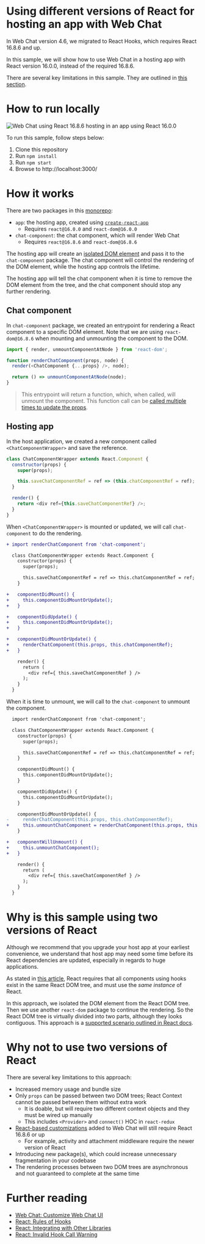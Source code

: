 # Using different versions of React for hosting an app with Web Chat

In Web Chat version 4.6, we migrated to React Hooks, which requires React 16.8.6 and up.

In this sample, we will show how to use Web Chat in a hosting app with React version 16.0.0, instead of the required 16.8.6.

There are several key limitations in this sample. They are outlined in [this section](#why-not-to-use-two-versions-of-react).

# How to run locally

![Web Chat using React 16.8.6 hosting in an app using React 16.0.0](docs/screenshot1.png)

To run this sample, follow steps below:

1. Clone this repository
1. Run `npm install`
1. Run `npm start`
1. Browse to http://localhost:3000/

# How it works

There are two packages in this [monorepo](https://en.wikipedia.org/wiki/Monorepo):

-  `app`: the hosting app, created using [`create-react-app`](https://github.com/facebook/create-react-app)
   -  Requires `react@16.0.0` and `react-dom@16.0.0`
-  `chat-component`: the chat component, which will render Web Chat
   -  Requires `react@16.8.6` and `react-dom@16.8.6`

The hosting app will create an [isolated DOM element](https://reactjs.org/docs/integrating-with-other-libraries.html) and pass it to the `chat-component` package. The chat component will control the rendering of the DOM element, while the hosting app controls the lifetime.

The hosting app will tell the chat component when it is time to remove the DOM element from the tree, and the chat component should stop any further rendering.

## Chat component

In `chat-component` package, we created an entrypoint for rendering a React component to a specific DOM element. Note that we are using `react-dom@16.8.6` when mounting and unmounting the component to the DOM.

<!-- prettier-ignore-start -->
```js
import { render, unmountComponentAtNode } from 'react-dom';

function renderChatComponent(props, node) {
  render(<ChatComponent {...props} />, node);

  return () => unmountComponentAtNode(node);
}
```
<!-- prettier-ignore-end -->

> This entrypoint will return a function, which, when called, will unmount the component. This function call can be [called multiple times to update the props](https://reactjs.org/docs/react-dom.html#render).

## Hosting app

In the host application, we created a new component called `<ChatComponentWrapper>` and save the reference.

<!-- prettier-ignore-start -->
```js
class ChatComponentWrapper extends React.Component {
  constructor(props) {
    super(props);

    this.saveChatComponentRef = ref => (this.chatComponentRef = ref);
  }

  render() {
    return <div ref={this.saveChatComponentRef} />;
  }
}
```
<!-- prettier-ignore-end -->

When `<ChatComponentWrapper>` is mounted or updated, we will call `chat-component` to do the rendering.

```diff
+ import renderChatComponent from 'chat-component';

  class ChatComponentWrapper extends React.Component {
    constructor(props) {
      super(props);

      this.saveChatComponentRef = ref => this.chatComponentRef = ref;
    }

+   componentDidMount() {
+     this.componentDidMountOrUpdate();
+   }

+   componentDidUpdate() {
+     this.componentDidMountOrUpdate();
+   }

+   componentDidMountOrUpdate() {
+     renderChatComponent(this.props, this.chatComponentRef);
+   }

    render() {
      return (
        <div ref={ this.saveChatComponentRef } />
      );
    }
  }
```

When it is time to unmount, we will call to the `chat-component` to unmount the component.

```diff
  import renderChatComponent from 'chat-component';

  class ChatComponentWrapper extends React.Component {
    constructor(props) {
      super(props);

      this.saveChatComponentRef = ref => this.chatComponentRef = ref;
    }

    componentDidMount() {
      this.componentDidMountOrUpdate();
    }

    componentDidUpdate() {
      this.componentDidMountOrUpdate();
    }

    componentDidMountOrUpdate() {
-     renderChatComponent(this.props, this.chatComponentRef);
+     this.unmountChatComponent = renderChatComponent(this.props, this.chatComponentRef);
    }

+   componentWillUnmount() {
+     this.unmountChatComponent();
+   }

    render() {
      return (
        <div ref={ this.saveChatComponentRef } />
      );
    }
  }
```

# Why is this sample using two versions of React

Although we recommend that you upgrade your host app at your earliest convenience, we understand that host app may need some time before its React dependencies are updated, especially in regards to huge applications.

As stated in [this article](https://reactjs.org/warnings/invalid-hook-call-warning.html), React requires that all components using hooks exist in the same React DOM tree, and must use the _same instance_ of React.

In this approach, we isolated the DOM element from the React DOM tree. Then we use another `react-dom` package to continue the rendering. So the React DOM tree is virtually divided into two parts, although they looks contiguous. This approach is a [supported scenario outlined in React docs](https://reactjs.org/docs/integrating-with-other-libraries.html).

# Why not to use two versions of React

There are several key limitations to this approach:

-  Increased memory usage and bundle size
-  Only `props` can be passed between two DOM trees; React Context cannot be passed between them without extra work
   -  It is doable, but will require two different context objects and they must be wired up manually
   -  This includes `<Provider>` and `connect()` HOC in `react-redux`
-  [React-based customizations](https://github.com/microsoft/botframework-webchat#customize-web-chat-ui) added to Web Chat will still require React 16.8.6 or up
   -  For example, activity and attachment middleware require the newer version of React
-  Introducing new package(s), which could increase unnecessary fragmentation in your codebase
-  The rendering processes between two DOM trees are asynchronous and not guaranteed to complete at the same time

# Further reading

-  [Web Chat: Customize Web Chat UI](https://github.com/microsoft/botframework-webchat#customize-web-chat-ui)
-  [React: Rules of Hooks](https://reactjs.org/docs/hooks-rules.html)
-  [React: Integrating with Other Libraries](https://reactjs.org/docs/integrating-with-other-libraries.html)
-  [React: Invalid Hook Call Warning](https://reactjs.org/warnings/invalid-hook-call-warning.html)

